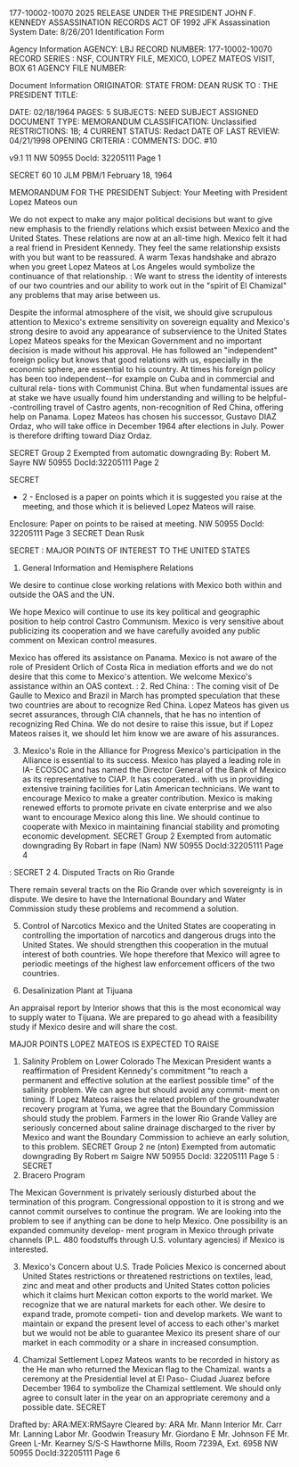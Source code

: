 177-10002-10070
2025 RELEASE UNDER THE PRESIDENT JOHN F. KENNEDY ASSASSINATION RECORDS ACT OF 1992
JFK Assassination System Date: 8/26/201
Identification Form

Agency Information
AGENCY: LBJ
RECORD NUMBER: 177-10002-10070
RECORD SERIES : NSF, COUNTRY FILE, MEXICO, LOPEZ MATEOS VISIT, BOX 61
AGENCY FILE NUMBER:

Document Information
ORIGINATOR: STATE
FROM: DEAN RUSK
TO : THE PRESIDENT
TITLE:

DATE: 02/18/1964
PAGES: 5
SUBJECTS: NEED SUBJECT ASSIGNED
DOCUMENT TYPE: MEMORANDUM
CLASSIFICATION: Unclassified
RESTRICTIONS: 1B; 4
CURRENT STATUS: Redact
DATE OF LAST REVIEW: 04/21/1998
OPENING CRITERIA :
COMMENTS: DOC. #10

v9.1 11
NW 50955 DocId: 32205111 Page 1

SECRET 60
10
JLM PBM/1
February 18, 1964

MEMORANDUM FOR THE PRESIDENT
Subject: Your Meeting with President Lopez Mateos oun

We do not expect to make any major political decisions
but want to give new emphasis to the friendly relations
which exsist between Mexico and the United States. These
relations are now at an all-time high. Mexico felt it had
a real friend in President Kennedy. They feel the same
relationship exsists with you but want to be reassured.
A warm Texas handshake and abrazo when you greet Lopez Mateos
at Los Angeles would symbolize the continuance of that
relationship.
:
We want to stress the identity of interests of our
two countries and our ability to work out in the "spirit
of El Chamizal" any problems that may arise between us.

Despite the informal atmosphere of the visit, we
should give scrupulous attention to Mexico's extreme
sensitivity on sovereign equality and Mexico's strong
desire to avoid any appearance of subservience to the
United States
Lopez Mateos speaks for the Mexican Government
and no important decision is made without his approval.
He has followed an "independent" foreign policy but
knows that good relations with us, especially in the
economic sphere, are essential to his country. At times
his foreign policy has been too independent--for
example on Cuba and in commercial and cultural rela-
tions with Communist China. But when fundamental issues
are at stake we have usually found him understanding
and willing to be helpful--controlling travel of
Castro agents, non-recognition of Red China, offering
help on Panama.
Lopez Mateos has chosen his successor, Gustavo DIAZ
Ordaz, who will take office in December 1964 after
elections in July. Power is therefore drifting toward
Diaz Ordaz.

SECRET
Group 2
Exempted from automatic downgrading
By: Robert M. Sayre
NW 50955 DocId:32205111 Page 2

SECRET
- 2 -
Enclosed is a paper on points which it is suggested
you raise at the meeting, and those which it is believed
Lopez Mateos will raise.

Enclosure:
Paper on points to be
raised at meeting.
NW 50955 DocId: 32205111 Page 3
SECRET
Dean Rusk

SECRET
:
MAJOR POINTS OF INTEREST TO THE UNITED STATES
1. General Information and Hemisphere Relations

We desire to continue close working relations with
Mexico both within and outside the OAS and the UN.

We hope Mexico will continue to use its key political
and geographic position to help control Castro Communism.
Mexico is very sensitive about publicizing its cooperation
and we have carefully avoided any public comment on Mexican
control measures.

Mexico has offered its assistance on Panama. Mexico
is not aware of the role of President Orlich of Costa Rica
in mediation efforts and we do not desire that this come to
Mexico's attention. We welcome Mexico's assistance within
an OAS context.
:
2. Red China:
:
The coming visit of De Gaulle to Mexico and Brazil in
March has prompted speculation that these two countries
are about to recognize Red China. Lopez Mateos has given
us secret assurances, through CIA channels, that he has
no intention of recognizing Red China. We do not desire
to raise this issue, but if Lopez Mateos raises it, we
should let him know we are aware of his assurances.

3. Mexico's Role in the Alliance for Progress
Mexico's participation in the Alliance is essential
to its success. Mexico has played a leading role in IA-
ECOSOC and has named the Director General of the Bank of
Mexico as its representative to CIAP. It has cooperated..
with us in providing extensive training facilities for
Latin American technicians. We want to encourage Mexico to
make a greater contribution. Mexico is making renewed efforts
to promote private en civate enterprise and we also want to encourage
Mexico along this line. We should continue to cooperate
with Mexico in maintaining financial stability and promoting
economic development.
SECRET
Group 2
Exempted from automatic downgrading
By Robart in fape (Nam)
NW 50955 DocId:32205111 Page 4

:
SECRET
2
4. Disputed Tracts on Rio Grande

There remain several tracts on the Rio Grande over
which sovereignty is in dispute. We desire to have the
International Boundary and Water Commission study these
problems and recommend a solution.

5. Control of Narcotics
Mexico and the United States are cooperating in
controlling the importation of narcotics and dangerous
drugs into the United States. We should strengthen this
cooperation in the mutual interest of both countries. We
hope therefore that Mexico will agree to periodic meetings
of the highest law enforcement officers of the two countries.

6. Desalinization Plant at Tijuana

An appraisal report by Interior shows that this is
the most economical way to supply water to Tijuana. We
are prepared to go ahead with a feasibility study if
Mexico desire and will share the cost.

MAJOR POINTS LOPEZ MATEOS IS EXPECTED TO RAISE
1. Salinity Problem on Lower Colorado
The Mexican President wants a reaffirmation of
President Kennedy's commitment "to reach a permanent and
effective solution at the earliest possible time" of the
salinity problem. We can agree but should avoid any commit-
ment on timing. If Lopez Mateos raises the related problem
of the groundwater recovery program at Yuma, we agree that
the Boundary Commission should study the problem. Farmers
in the lower Rio Grande Valley are seriously concerned
about saline drainage discharged to the river by Mexico and
want the Boundary Commission to achieve an early solution, to
this problem.
SECRET
Group 2
ne (nton)
Exempted from automatic downgrading
By Robert m Saigre
NW 50955 DocId: 32205111 Page 5
:
SECRET
2. Bracero Program

The Mexican Government is privately seriously
disturbed about the termination of this program.
Congressional oppostion to it is strong and we cannot
commit ourselves to continue the program. We are looking
into the problem to see if anything can be done to help
Mexico. One possibility is an expanded community develop-
ment program in Mexico through private channels (P.L. 480
foodstuffs through U.S. voluntary agencies) if Mexico is
interested.

3. Mexico's Concern about U.S. Trade Policies
Mexico is concerned about United States restrictions
or threatened restrictions on textiles, lead, zinc and
meat and other products and United States cotton policies
which it claims hurt Mexican cotton exports to the world
market. We recognize that we are natural markets for
each other. We desire to expand trade, promote competi-
tion and develop markets. We want to maintain or expand the
present level of access to each other's market but we would
not be able to guarantee Mexico its present share of our
market in each commodity or a share in increased consumption.

4. Chamizal Settlement
Lopez Mateos wants to be recorded in history as the
He
man who returned the Mexican flag to the Chamizal.
wants a ceremony at the Presidential level at El Paso-
Ciudad Juarez before December 1964 to symbolize the Chamizal
settlement. We should only agree to consult later in the
year on an appropriate ceremony and a possible date.
SECRET

Drafted by:
ARA:MEX:RMSayre
Cleared by:
ARA Mr. Mann
Interior Mr. Carr
Mr. Lanning
Labor Mr. Goodwin
Treasury Mr. Giordano
E Mr. Johnson
FE Mr. Green
L-Mr. Kearney
S/S-S Hawthorne Mills, Room 7239A, Ext. 6958
NW 50955 DocId:32205111 Page 6
